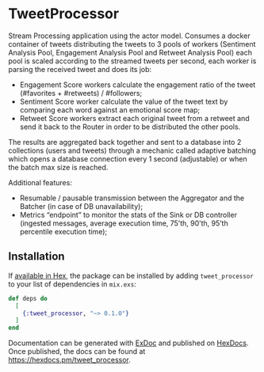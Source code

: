 # TweetProcessor

Stream Processing application using the actor model. Consumes a docker container of tweets
distributing the tweets to 3 pools of workers (Sentiment Analysis Pool, Engagement Analysis
Pool and Retweet Analysis Pool) each pool is scaled according to the streamed tweets per second,
each worker is parsing the received tweet and does its job:
* Engagement Score workers calculate the engagement ratio of the tweet (#favorites + #retweets) / #followers;
* Sentiment Score worker calculate the value of the tweet text by comparing each word against an 
emotional score map;
* Retweet Score workers extract each original tweet from a retweet and send it back to the
Router in order to be distributed the other pools.  

The results are aggregated back together and sent to a database into 2 collections (users
and tweets) through a mechanic called adaptive batching which opens a database connection
every 1 second (adjustable) or when the batch max size is reached.  

Additional features:
* Resumable / pausable transmission between the Aggregator and the Batcher (in case of DB
unavailability);
* Metrics “endpoint” to monitor the stats of the Sink or DB controller (ingested messages, 
average execution time, 75’th, 90’th, 95’th percentile execution time);

## Installation

If [available in Hex](https://hex.pm/docs/publish), the package can be installed
by adding `tweet_processor` to your list of dependencies in `mix.exs`:

```elixir
def deps do
  [
    {:tweet_processor, "~> 0.1.0"}
  ]
end
```

Documentation can be generated with [ExDoc](https://github.com/elixir-lang/ex_doc)
and published on [HexDocs](https://hexdocs.pm). Once published, the docs can
be found at <https://hexdocs.pm/tweet_processor>.

